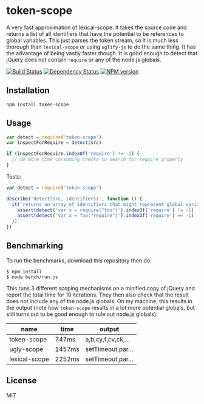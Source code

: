 # token-scope

A very fast approximation of lexical-scope.  It takes the source code and returns a list of all identifiers that have the potential to be references to global variables.  This just parses the token stream, so it is much less thorough than `lexical-scope` or using `uglify-js` to do the same thing.  It has the advantage of being vastly faster though.  It is good enough to detect that jQuery does not contain `require` or any of the node.js globals.

[![Build Status](https://travis-ci.org/ForbesLindesay/token-scope.png?branch=master)](https://travis-ci.org/ForbesLindesay/token-scope)
[![Dependency Status](https://gemnasium.com/ForbesLindesay/token-scope.png)](https://gemnasium.com/ForbesLindesay/token-scope)
[![NPM version](https://badge.fury.io/js/token-scope.png)](http://badge.fury.io/js/token-scope)

## Installation

    npm install token-scope

## Usage

```js
var detect = require('token-scope')
var inspectForRequire = detect(src)

if (inspectForRequire.indexOf('require') != -1) {
  // do more time consuming checks to search for require properly
}
```

Tests:

```js
var detect = require('token-scope')

describe('detect(src, identifiers)', function () {
  it('returns an array of identifiers that might represent global variable references', function () {
    assert(detect('var x = require("foo")').indexOf('require') != -1)
    assert(detect('var x = foo("require")').indexOf('require') == -1)
  })
})
```

## Benchmarking

To run the benchmarks, download this repository then do:

```console
$ npm install
$ node bench/run.js
```

This runs 3 different scoping mechanisms on a minified copy of jQuery and report the total time for 10 iterations.  They then also check that the result does not include any of the node.js globals. On my machine, this results in the output (note how `token-scope` results in a lot more potential globals, but still turns out to be good enough to rule out node.js globals):

 name          | time   | output
---------------|--------|---------------
 token-scope   | 747ms  | a,b,cy,f,cv,ck,…
 ugly-scope    | 1457ms | setTimeout,par…
 lexical-scope | 2252ms | setTimeout,par…

## License

  MIT